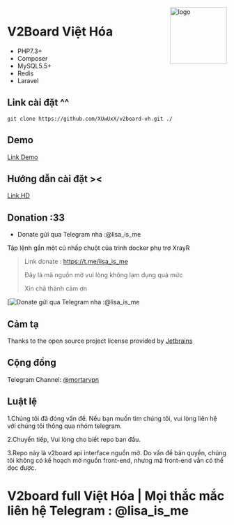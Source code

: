 <img src="https://avatars.githubusercontent.com/u/93268631?v=4" alt="logo" width="130" height="130" align="right"/>

# **V2Board Việt Hóa**

- PHP7.3+
- Composer
- MySQL5.5+
- Redis
- Laravel

## Link cài đặt ^^
```
git clone https://github.com/XUwUxX/v2board-vh.git ./
```
## Demo
[Link Demo](https://v2board.com)

## Hướng dẫn cài đặt ><
[Link HD](https://pn-lisa.gitbook.io/v2board-vh-hd/)

## Donation :33
- Donate gửi qua Telegram nha :@lisa_is_me

Tập lệnh gắn một cú nhấp chuột của trình docker phụ trợ XrayR

> Link donate : https://t.me/lisa_is_me
>
> Đây là mã nguồn mở vui lòng không lạm dụng quá mức
>
> Xin châ thành cảm ơn


[![Donate gửi qua Telegram nha :@lisa_is_me](https://i.pinimg.com/236x/7e/d4/2e/7ed42e877715c9e9ef4df08939d49565.jpg)

## Cảm tạ
Thanks to the open source project license provided by [Jetbrains](https://www.jetbrains.com/)

## Cộng đồng
Telegram Channel: [@mortarvpn](https://t.me/mortarvpn)  

## Luật lệ
1.Chúng tôi đã đóng vấn đề. Nếu bạn muốn tìm chúng tôi, vui lòng liên hệ với chúng tôi thông qua nhóm telegram. 

2.Chuyển tiếp, Vui lòng cho biết repo ban đầu. 

3.Repo này là v2board api interface nguồn mở. Do vấn đề bản quyền, chúng tôi không có kế hoạch mở nguồn front-end, nhưng mã front-end vẫn có thể đọc được.

# **V2board full Việt Hóa | Mọi thắc mắc liên hệ Telegram : @lisa_is_me**

